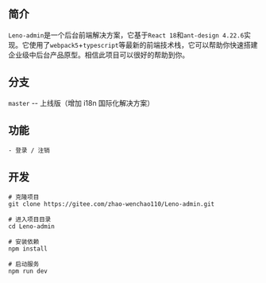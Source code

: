 ## 简介

`Leno-admin`是一个后台前端解决方案，它基于`React 18`和`ant-design 4.22.6`实现。它使用了`webpack5`+`typescript`等最新的前端技术栈，它可以帮助你快速搭建企业级中后台产品原型。相信此项目可以很好的帮助到你。

## 分支

`master` -- 上线版（增加 i18n 国际化解决方案）

## 功能

```
- 登录 / 注销
```

## 开发

```git
# 克隆项目
git clone https://gitee.com/zhao-wenchao110/Leno-admin.git

# 进入项目目录
cd Leno-admin

# 安装依赖
npm install

# 启动服务
npm run dev
```
